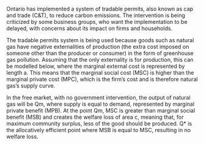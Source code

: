 Ontario has implemented a system of tradable permits, also known as cap and trade (C&T), to reduce carbon
emissions. The intervention is being criticized by some business groups, who want the implementation to be
delayed, with concerns about its impact on firms and households.

The tradable permits system is being used because goods such as natural gas have negative externalities of
production (the extra cost imposed on someone other than the producer or consumer) in the form of
greenhouse gas pollution. Assuming that the only externality is for production, this can be modelled below,
where the marginal external cost is represented by length a. This means that the marginal social cost (MSC) is
higher than the marginal private cost (MPC), which is the firm’s cost and is therefore natural gas’s supply
curve.

In the free market, with no government intervention, the output of natural gas will be Qm, where supply is
equal to demand, represented by marginal private benefit (MPB). At the point Qm, MSC is greater than
marginal social benefit (MSB) and creates the welfare loss of area c, meaning that, for maximum community
surplus, less of the good should be produced. Q* is the allocatively efficient point where MSB is equal to
MSC, resulting in no welfare loss.